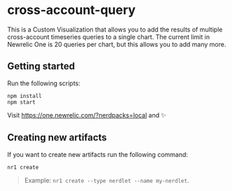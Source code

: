 # cross-account-query
This is a Custom Visualization that allows you to add the results of multiple cross-account timeseries queries to a single chart. The current limit in Newrelic One is 20 queries per chart, but this allows you to add many more.

## Getting started

Run the following scripts:

```
npm install
npm start
```

Visit https://one.newrelic.com/?nerdpacks=local and :sparkles:

## Creating new artifacts

If you want to create new artifacts run the following command:

```
nr1 create
```

> Example: `nr1 create --type nerdlet --name my-nerdlet`.
